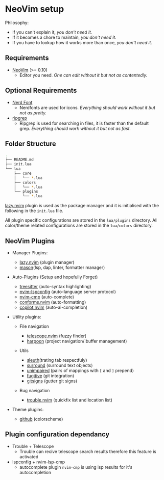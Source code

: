 # NeoVim setup

Philosophy:

- If you can't explain it, _you don't need it._
- If it becomes a chore to maintain, _you don't need it._
- If you have to lookup how it works more than once, _you don't need it._

## Requirements

- [NeoVim](https://neovim.io) (>= 0.10)
  - Editor you need. _One can edit without it but not as contentedly._

## Optional Requirements

- [Nerd Font](https://www.nerdfonts.com/)
  - Nerdfonts are used for icons. _Everything should work without it but not as pretty._
- [ripgrep](https://github.com/BurntSushi/ripgrep#installation)
  - Ripgrep is used for searching in files, it is faster than the default grep. _Everything should work without it but not as fast._

## Folder Structure

```bash
.
├── README.md
├── init.lua
└── lua
    ├── core
    │   └── *.lua
    ├── colors
    │   └── *.lua
    └── plugins
        └── *.lua
```

[lazy.nvim](https://github.com/folke/lazy.nvim.git) plugin is used as the package manager and it is initialised with the following in the `init.lua` file.

All plugin specific configurations are stored in the `lua/plugins` directory. All color/theme related configurations are stored in the `lua/colors` directory.

## NeoVim Plugins

- Manager Plugins:

  - [lazy.nvim](https://github.com/folke/lazy.nvim.git) (plugin manager)
  - [mason](https://github.com/williamboman/mason.nvim)(lsp, dap, linter, formatter manager)

- Auto-Plugins (Setup and hopefully Forget)

  - [treesitter](https://github.com/nvim-treesitter/nvim-treesitter) (auto-syntax highlighting)
  - [nvim-lspconfig](https://github.com/neovim/nvim-lspconfig) (auto-language server protocol)
  - [nvim-cmp](https://github.com/hrsh7th/nvim-cmp) (auto-complete)
  - [conforms.nvim](https://github.com/stevearc/conform.nvim) (auto-formatting)
  - [copilot.nvim](https://github.com/zbirenbaum/copilot.lua) (auto-ai-completion)

- Utility plugins:

  - File navigation

    - [telescope.nvim](https://github.com/nvim-telescope/telescope.nvim) (fuzzy finder)
    - [harpoon](https://github.com/ThePrimeagen/harpoon) (project navigation/ buffer management)

  - Utils

    - [sleuth](https://github.com/tpope/vim-sleuth)(trating tab respectfuly)
    - [surround](https://github.com/kylechui/nvim-surround) (surround text objects)
    - [unimpaired](https://github.com/tpope/vim-unimpaired) (pairs of mappings with `[` and `]` prepend)
    - [fugitive](https://github.com/tpope/vim-fugitive) (git integration)
    - [gitsigns](https://github.com/lewis6991/gitsigns.nvim) (gutter git signs)

  - Bug navigation

    - [trouble.nvim](https://github.com/folke/trouble.nvim) (quickfix list and location list)

- Theme plugins:

  - [github](https://github.com/projekt0n/github-nvim-theme) (colorscheme)

## Plugin configuration dependancy

- Trouble + Telescope
  - Trouble can recive telescope search results therefore this feature is activated
- lspconfig + nvim-lsp-cmp
  - autocomplete plugin `nvim-cmp` is using lsp results for it's autocompletion
